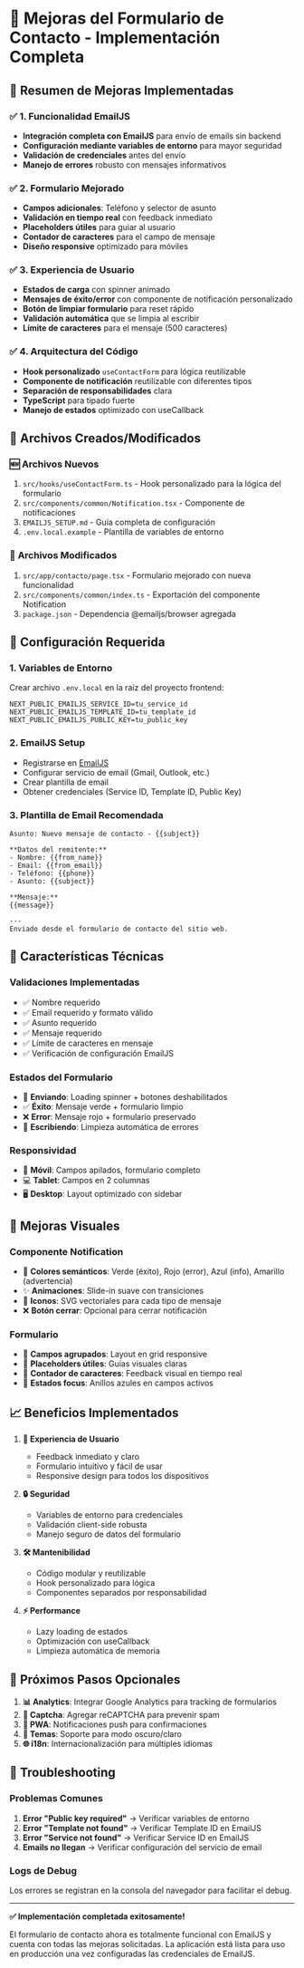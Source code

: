 # 📧 Mejoras del Formulario de Contacto - Implementación Completa

## 🎯 Resumen de Mejoras Implementadas

### ✅ **1. Funcionalidad EmailJS**
- **Integración completa con EmailJS** para envío de emails sin backend
- **Configuración mediante variables de entorno** para mayor seguridad
- **Validación de credenciales** antes del envío
- **Manejo de errores** robusto con mensajes informativos

### ✅ **2. Formulario Mejorado**
- **Campos adicionales**: Teléfono y selector de asunto
- **Validación en tiempo real** con feedback inmediato
- **Placeholders útiles** para guiar al usuario
- **Contador de caracteres** para el campo de mensaje
- **Diseño responsive** optimizado para móviles

### ✅ **3. Experiencia de Usuario**
- **Estados de carga** con spinner animado
- **Mensajes de éxito/error** con componente de notificación personalizado
- **Botón de limpiar formulario** para reset rápido
- **Validación automática** que se limpia al escribir
- **Límite de caracteres** para el mensaje (500 caracteres)

### ✅ **4. Arquitectura del Código**
- **Hook personalizado** `useContactForm` para lógica reutilizable
- **Componente de notificación** reutilizable con diferentes tipos
- **Separación de responsabilidades** clara
- **TypeScript** para tipado fuerte
- **Manejo de estados** optimizado con useCallback

## 📁 Archivos Creados/Modificados

### 🆕 **Archivos Nuevos**
1. `src/hooks/useContactForm.ts` - Hook personalizado para la lógica del formulario
2. `src/components/common/Notification.tsx` - Componente de notificaciones
3. `EMAILJS_SETUP.md` - Guía completa de configuración
4. `.env.local.example` - Plantilla de variables de entorno

### 🔄 **Archivos Modificados**
1. `src/app/contacto/page.tsx` - Formulario mejorado con nueva funcionalidad
2. `src/components/common/index.ts` - Exportación del componente Notification
3. `package.json` - Dependencia @emailjs/browser agregada

## 🔧 Configuración Requerida

### 1. **Variables de Entorno**
Crear archivo `.env.local` en la raíz del proyecto frontend:
```env
NEXT_PUBLIC_EMAILJS_SERVICE_ID=tu_service_id
NEXT_PUBLIC_EMAILJS_TEMPLATE_ID=tu_template_id
NEXT_PUBLIC_EMAILJS_PUBLIC_KEY=tu_public_key
```

### 2. **EmailJS Setup**
- Registrarse en [EmailJS](https://www.emailjs.com/)
- Configurar servicio de email (Gmail, Outlook, etc.)
- Crear plantilla de email
- Obtener credenciales (Service ID, Template ID, Public Key)

### 3. **Plantilla de Email Recomendada**
```
Asunto: Nuevo mensaje de contacto - {{subject}}

**Datos del remitente:**
- Nombre: {{from_name}}
- Email: {{from_email}}
- Teléfono: {{phone}}
- Asunto: {{subject}}

**Mensaje:**
{{message}}

---
Enviado desde el formulario de contacto del sitio web.
```

## 🚀 Características Técnicas

### **Validaciones Implementadas**
- ✅ Nombre requerido
- ✅ Email requerido y formato válido
- ✅ Asunto requerido
- ✅ Mensaje requerido
- ✅ Límite de caracteres en mensaje
- ✅ Verificación de configuración EmailJS

### **Estados del Formulario**
- 🔄 **Enviando**: Loading spinner + botones deshabilitados
- ✅ **Éxito**: Mensaje verde + formulario limpio
- ❌ **Error**: Mensaje rojo + formulario preservado
- 🔄 **Escribiendo**: Limpieza automática de errores

### **Responsividad**
- 📱 **Móvil**: Campos apilados, formulario completo
- 💻 **Tablet**: Campos en 2 columnas
- 🖥️ **Desktop**: Layout optimizado con sidebar

## 🎨 Mejoras Visuales

### **Componente Notification**
- 🎨 **Colores semánticos**: Verde (éxito), Rojo (error), Azul (info), Amarillo (advertencia)
- ✨ **Animaciones**: Slide-in suave con transiciones
- 🎯 **Iconos**: SVG vectoriales para cada tipo de mensaje
- ❌ **Botón cerrar**: Opcional para cerrar notificación

### **Formulario**
- 🎯 **Campos agrupados**: Layout en grid responsive
- 📝 **Placeholders útiles**: Guías visuales claras
- 🔢 **Contador de caracteres**: Feedback visual en tiempo real
- 🎨 **Estados focus**: Anillos azules en campos activos

## 📈 Beneficios Implementados

1. **👤 Experiencia de Usuario**
   - Feedback inmediato y claro
   - Formulario intuitivo y fácil de usar
   - Responsive design para todos los dispositivos

2. **🔒 Seguridad**
   - Variables de entorno para credenciales
   - Validación client-side robusta
   - Manejo seguro de datos del formulario

3. **🛠️ Mantenibilidad**
   - Código modular y reutilizable
   - Hook personalizado para lógica
   - Componentes separados por responsabilidad

4. **⚡ Performance**
   - Lazy loading de estados
   - Optimización con useCallback
   - Limpieza automática de memoria

## 🔄 Próximos Pasos Opcionales

1. **📊 Analytics**: Integrar Google Analytics para tracking de formularios
2. **🤖 Captcha**: Agregar reCAPTCHA para prevenir spam
3. **📱 PWA**: Notificaciones push para confirmaciones
4. **🎨 Temas**: Soporte para modo oscuro/claro
5. **🌐 i18n**: Internacionalización para múltiples idiomas

## 🐛 Troubleshooting

### **Problemas Comunes**
1. **Error "Public key required"** → Verificar variables de entorno
2. **Error "Template not found"** → Verificar Template ID en EmailJS
3. **Error "Service not found"** → Verificar Service ID en EmailJS
4. **Emails no llegan** → Verificar configuración del servicio de email

### **Logs de Debug**
Los errores se registran en la consola del navegador para facilitar el debug.

---

**✅ Implementación completada exitosamente!** 

El formulario de contacto ahora es totalmente funcional con EmailJS y cuenta con todas las mejoras solicitadas. La aplicación está lista para uso en producción una vez configuradas las credenciales de EmailJS.
